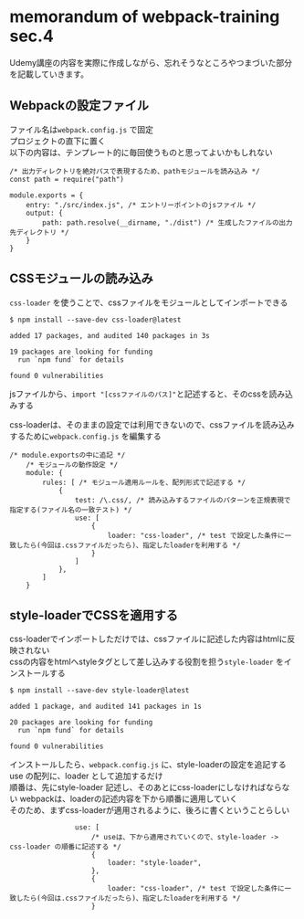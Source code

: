 # memorandum of webpack-training sec.4
Udemy講座の内容を実際に作成しながら、忘れそうなところやつまづいた部分を記載していきます。

## Webpackの設定ファイル
ファイル名は`webpack.config.js` で固定  
プロジェクトの直下に置く  
以下の内容は、テンプレート的に毎回使うものと思ってよいかもしれない
```
/* 出力ディレクトリを絶対パスで表現するため、pathモジュールを読み込み */
const path = require("path")

module.exports = {
	entry: "./src/index.js", /* エントリーポイントのjsファイル */
	output: {
		path: path.resolve(__dirname, "./dist") /* 生成したファイルの出力先ディレクトリ */
	}
}
```
## CSSモジュールの読み込み
`css-loader` を使うことで、cssファイルをモジュールとしてインポートできる  
```
$ npm install --save-dev css-loader@latest

added 17 packages, and audited 140 packages in 3s

19 packages are looking for funding
  run `npm fund` for details

found 0 vulnerabilities
```
jsファイルから、`import "[cssファイルのパス]"`と記述すると、そのcssを読み込みする  

css-loaderは、そのままの設定では利用できないので、cssファイルを読み込みするために`webpack.config.js` を編集する  

```
/* module.exportsの中に追記 */
	/* モジュールの動作設定 */
	module: {
		rules: [ /* モジュール適用ルールを、配列形式で記述する */
			{
				test: /\.css/, /* 読み込みするファイルのパターンを正規表現で指定する(ファイル名の一致テスト) */
				use: [
					{
						loader: "css-loader", /* test で設定した条件に一致したら(今回は.cssファイルだったら)、指定したloaderを利用する */
					}
				]
			},
		]
	}
```

## style-loaderでCSSを適用する
css-loaderでインポートしただけでは、cssファイルに記述した内容はhtmlに反映されない  
cssの内容をhtmlへstyleタグとして差し込みする役割を担う`style-loader` をインストールする
```
$ npm install --save-dev style-loader@latest

added 1 package, and audited 141 packages in 1s

20 packages are looking for funding
  run `npm fund` for details

found 0 vulnerabilities
```

インストールしたら、`webpack.config.js` に、style-loaderの設定を追記する  
use の配列に、loader として追加するだけ  
順番は、先にstyle-loader 記述し、そのあとにcss-loaderにしなければならない
webpackは、loaderの記述内容を下から順番に適用していく  
そのため、まずcss-loaderが適用されるように、後ろに書くということらしい
```
				use: [
					/* useは、下から適用されていくので、style-loader -> css-loader の順番に記述する */
					{
						loader: "style-loader", 
					},
					{
						loader: "css-loader", /* test で設定した条件に一致したら(今回は.cssファイルだったら)、指定したloaderを利用する */
					}
```